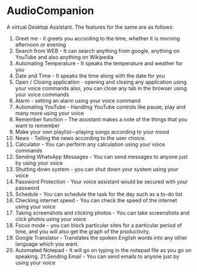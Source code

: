 # AudioCompanion
A virtual Desktop Assistant.
The features for the same are as follows:
1. Greet me - it greets you according to the time, whether it is morning afternoon or evening
2. Search from WEB - It can search anything from google, anything on YouTube and also anything on Wikipedia
3. Automating Temperature - It speaks the temperature and weather for you
4. Date and Time - It speaks the time along with the date for you
5. Open / Closing application - opening and closing any application using your voice commands also, you can close any tab in the browser using your voice commands
6.  Alarm - setting an alarm using your voice command
7. Automating YouTube - Handling YouTube controls like pause, play and many more using your voice 
8. Remember function - The assistant makes a note of the things that you want to remember
9. Make your own playlist—playing songs according to your mood 
10. News - Telling the news according to the user choice.
11. Calculator - You can perform any calculation using your voice commands
12. Sending WhatsApp Messages - You can send messages to anyone just by using your voice
13. Shutting down system -  you can shut down your system using your voice 
14. Password Protection - Your voice assistant would be secured with your password
15. Schedule - You can schedule the task for the day such as a to-do list
16. Checking internet speed - You can check the speed of the internet using your voice
17. Taking screenshots and clicking photos - You can take screenshots and click photos using your voice
18. Focus mode - you can block particular sites for a particular period of time, and you will also get the graph of the productivity.
19. Google Translator - Translates the spoken English words into any other language which you want.
20. Automated Notepad - It will go on typing in the notepad file as you go on speaking.
21.Sending Email - You can send emails to anyone just by using your voice

